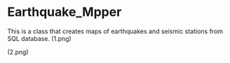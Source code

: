 # Earthquake_Mpper
This is a class that creates maps of earthquakes and seismic stations from SQL database. 
(1.png)

(2.png)
